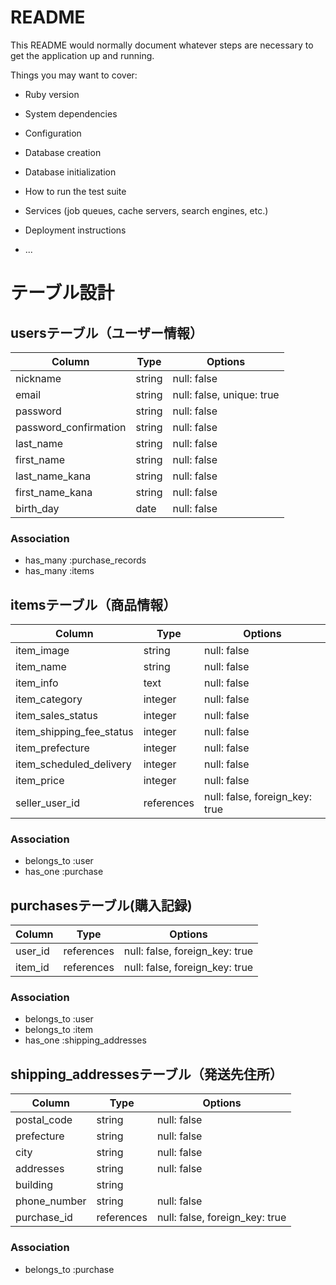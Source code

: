 # README

This README would normally document whatever steps are necessary to get the
application up and running.

Things you may want to cover:

* Ruby version

* System dependencies

* Configuration

* Database creation

* Database initialization

* How to run the test suite

* Services (job queues, cache servers, search engines, etc.)

* Deployment instructions

* ...

# テーブル設計

## usersテーブル（ユーザー情報）

| Column                | Type   | Options                       |
| --------              | ------ | ----------------------------- |
| nickname              | string | null: false                   |
| email                 | string | null: false, unique: true     |
| password              | string | null: false                   |
| password_confirmation | string | null: false                   |
| last_name             | string | null: false                   |
| first_name            | string | null: false                   |
| last_name_kana        | string | null: false                   |
| first_name_kana       | string | null: false                   |
| birth_day             | date   | null: false                   |
### Association

- has_many :purchase_records
- has_many :items

## itemsテーブル（商品情報）

| Column                   | Type       | Options                         |
| -------------------------| ------     | ---------------------------     |
| item_image               | string     | null: false                     |
| item_name                | string     | null: false                     |
| item_info                | text       | null: false                     |
| item_category            | integer    | null: false                     |
| item_sales_status        | integer    | null: false                     |
| item_shipping_fee_status | integer    | null: false                     |
| item_prefecture          | integer    | null: false                     |
| item_scheduled_delivery  | integer    | null: false                     |
| item_price               | integer    | null: false                     |
| seller_user_id           | references | null: false, foreign_key: true  |
### Association

- belongs_to :user
- has_one :purchase

## purchasesテーブル(購入記録)

| Column  | Type       | Options                        |
| ------- | ---------- | ------------------------------ |
| user_id | references | null: false, foreign_key: true |
| item_id | references | null: false, foreign_key: true |
### Association

- belongs_to :user
- belongs_to :item
- has_one :shipping_addresses

## shipping_addressesテーブル（発送先住所）

| Column       | Type       | Options                        |
| ---------    | ---------- | -----------------------------  |
| postal_code  | string     | null: false                    |
| prefecture   | string     | null: false                    |
| city         | string     | null: false                    |
| addresses    | string     | null: false                    |
| building     | string     |                                |
| phone_number | string     | null: false                    |
| purchase_id  | references | null: false, foreign_key: true |

### Association

- belongs_to :purchase